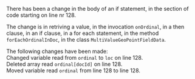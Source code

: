There has been a change in the body of an if statement, in the section of code starting on line nr 128.
  
The change is in retriving a value, in the invocation ```onOrdinal```, in a then clause, in an if clause, in a for each statement, in the method ```forEachOrdinalInDoc```, in the class ```MultiValueGeoPointFieldData```.
  
The following changes have been made:  
Changed variable read from ```ordinal``` to ```loc``` on line 128.  
Deleted array read ```ordinal[docId]``` on line 128.  
Moved variable read ```ordinal``` from line 128 to line 128.  
